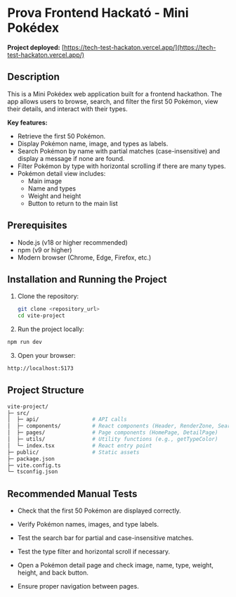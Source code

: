 # Prova Frontend Hackató - Mini Pokédex

**Project deployed:** [https://tech-test-hackaton.vercel.app/](https://tech-test-hackaton.vercel.app/)

## Description
This is a Mini Pokédex web application built for a frontend hackathon. The app allows users to browse, search, and filter the first 50 Pokémon, view their details, and interact with their types.

**Key features:**
- Retrieve the first 50 Pokémon.
- Display Pokémon name, image, and types as labels.
- Search Pokémon by name with partial matches (case-insensitive) and display a message if none are found.
- Filter Pokémon by type with horizontal scrolling if there are many types.
- Pokémon detail view includes:
  - Main image 
  - Name and types
  - Weight and height
  - Button to return to the main list

## Prerequisites
- Node.js (v18 or higher recommended)
- npm (v9 or higher)
- Modern browser (Chrome, Edge, Firefox, etc.)

## Installation and Running the Project

1. Clone the repository:
   ```bash
   git clone <repository_url>
   cd vite-project
   ```
2. Run the project locally:
  ```bash
  npm run dev
   ```
3. Open your browser:
  ```bash
  http://localhost:5173
   ```


## Project Structure

```bash
vite-project/
├─ src/
│  ├─ api/                 # API calls
│  ├─ components/          # React components (Header, RenderZone, SearchBar, etc.)
│  ├─ pages/               # Page components (HomePage, DetailPage)
│  ├─ utils/               # Utility functions (e.g., getTypeColor)
│  └─ index.tsx            # React entry point
├─ public/                 # Static assets
├─ package.json
├─ vite.config.ts
└─ tsconfig.json


```

## Recommended Manual Tests
* Check that the first 50 Pokémon are displayed correctly.

* Verify Pokémon names, images, and type labels.

* Test the search bar for partial and case-insensitive matches.

* Test the type filter and horizontal scroll if necessary.

* Open a Pokémon detail page and check image, name, type, weight, height, and back button.

* Ensure proper navigation between pages.


